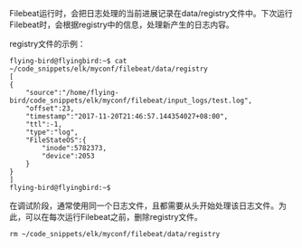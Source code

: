 Filebeat运行时，会把日志处理的当前进展记录在data/registry文件中。下次运行Filebeat时，会根据registry中的信息，处理新产生的日志内容。

registry文件的示例：

    flying-bird@flyingbird:~$ cat ~/code_snippets/elk/myconf/filebeat/data/registry 
    [
    {
        "source":"/home/flying-bird/code_snippets/elk/myconf/filebeat/input_logs/test.log",
        "offset":23,
        "timestamp":"2017-11-20T21:46:57.144354027+08:00",
        "ttl":-1,
        "type":"log",
        "FileStateOS":{
            "inode":5782373,
            "device":2053
        }
    }
    ]
    flying-bird@flyingbird:~$ 

在调试阶段，通常使用同一个日志文件，且都需要从头开始处理该日志文件。为此，可以在每次运行Filebeat之前，删除registry文件。

    rm ~/code_snippets/elk/myconf/filebeat/data/registry

